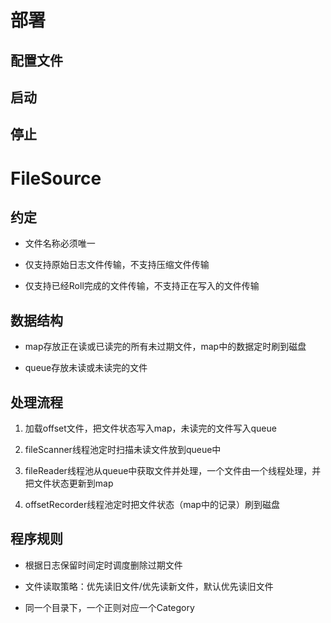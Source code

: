 # 部署

## 配置文件


## 启动


## 停止



# FileSource

## 约定

* 文件名称必须唯一

* 仅支持原始日志文件传输，不支持压缩文件传输

* 仅支持已经Roll完成的文件传输，不支持正在写入的文件传输

## 数据结构

* map存放正在读或已读完的所有未过期文件，map中的数据定时刷到磁盘

* queue存放未读或未读完的文件

## 处理流程

1. 加载offset文件，把文件状态写入map，未读完的文件写入queue

1. fileScanner线程池定时扫描未读文件放到queue中

1. fileReader线程池从queue中获取文件并处理，一个文件由一个线程处理，并把文件状态更新到map

1. offsetRecorder线程池定时把文件状态（map中的记录）刷到磁盘

## 程序规则

* 根据日志保留时间定时调度删除过期文件

* 文件读取策略：优先读旧文件/优先读新文件，默认优先读旧文件

* 同一个目录下，一个正则对应一个Category


